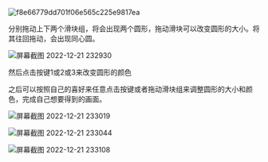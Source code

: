![f8e66779dd701f06e565c225e9817ea](https://user-images.githubusercontent.com/117883851/208945036-41cd1083-de75-48df-8175-245eea0d4d41.jpg)

分别拖动上下两个滑块组，将会出现两个圆形，拖动滑块可以改变圆形的大小。将其往回拖动，会出现同心圆。

![屏幕截图 2022-12-21 232930](https://user-images.githubusercontent.com/117883851/208945184-22fd44eb-703a-48cb-adf2-47a45e282028.png)

然后点击按键1或2或3来改变圆形的颜色

之后可以按照自己的喜好来任意点击按键或者拖动滑块组来调整圆形的大小和颜色，完成自己想要得到的画面。

![屏幕截图 2022-12-21 233019](https://user-images.githubusercontent.com/117883851/208946392-a54b8adf-2a4c-4dcd-9f71-741821e88839.png)

![屏幕截图 2022-12-21 233044](https://user-images.githubusercontent.com/117883851/208946398-ffd98d93-1f1e-49e3-8275-da18a41f5683.png)

![屏幕截图 2022-12-21 233108](https://user-images.githubusercontent.com/117883851/208946410-685b1b28-af2c-47bd-b49c-cb7d4133f81c.png)

